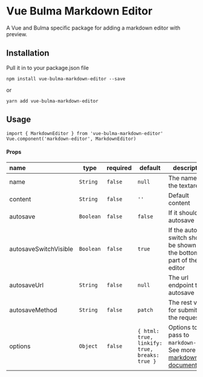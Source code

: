 # Vue Bulma Markdown Editor
A Vue and Bulma specific package for adding a markdown editor with preview.

## Installation
Pull it in to your package.json file

```
npm install vue-bulma-markdown-editor --save
```

or

```
yarn add vue-bulma-markdown-editor
```

## Usage
```
import { MarkdownEditor } from 'vue-bulma-markdown-editor'
Vue.component('markdown-editor', MarkdownEditor)
```

#### Props
| name | type | required | default | description |
| :--- | ---- | ---------| ------- | ----------- |
| name | `String` | `false` | `null` | The name of the textarea |
| content | `String` | `false` | `''` | Default content |
| autosave | `Boolean` | `false` | `false` | If it should autosave |
| autosaveSwitchVisible | `Boolean` | `false` | `true` | If the autosave switch should be shown in the bottom part of the editor |
| autosaveUrl | `String` | `false` | `null` | The url endpoint to autosave |
| autosaveMethod | `String` | `false` | `patch` | The rest verb for submitting the request |
| options | `Object` | `false` | `{ html: true, linkify: true, breaks: true }` | Options to pass to `markdown-it`. See more at [markdown-it documentation](https://github.com/markdown-it/markdown-it)

